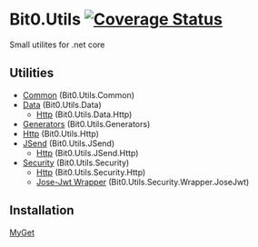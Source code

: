 # Bit0.Utils [![Coverage Status](https://coveralls.io/repos/github/b1thunt3r/Bit0.Utils/badge.svg?branch=master)](https://coveralls.io/github/b1thunt3r/Bit0.Utils?branch=master)
Small utilites for .net core

## Utilities

- [Common](/src/Common) (Bit0.Utils.Common)
- [Data](/src/Data) (Bit0.Utils.Data)
  - [Http](/src/Data.Http) (Bit0.Utils.Data.Http)
- [Generators](/src/Generators) (Bit0.Utils.Generators)
- [Http](/src/Http) (Bit0.Utils.Http)
- [JSend](/src/JSend) (Bit0.Utils.JSend)
  - [Http](/src/JSend.Http) (Bit0.Utils.JSend.Http)
- [Security](/src/Security) (Bit0.Utils.Security)
  - [Http](/src/Security.Http) (Bit0.Utils.Security.Http)
  - [Jose-Jwt Wrapper](/src/Security.Wrapper.JoseJwt) (Bit0.Utils.Security.Wrapper.JoseJwt)
	
## Installation
[MyGet](https://www.myget.org/gallery/bit0)
